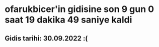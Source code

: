 # ofarukbicer'in gidisine son 9 gun 0 saat 19 dakika 49 saniye kaldi

## Gidis tarihi: 30.09.2022 :(